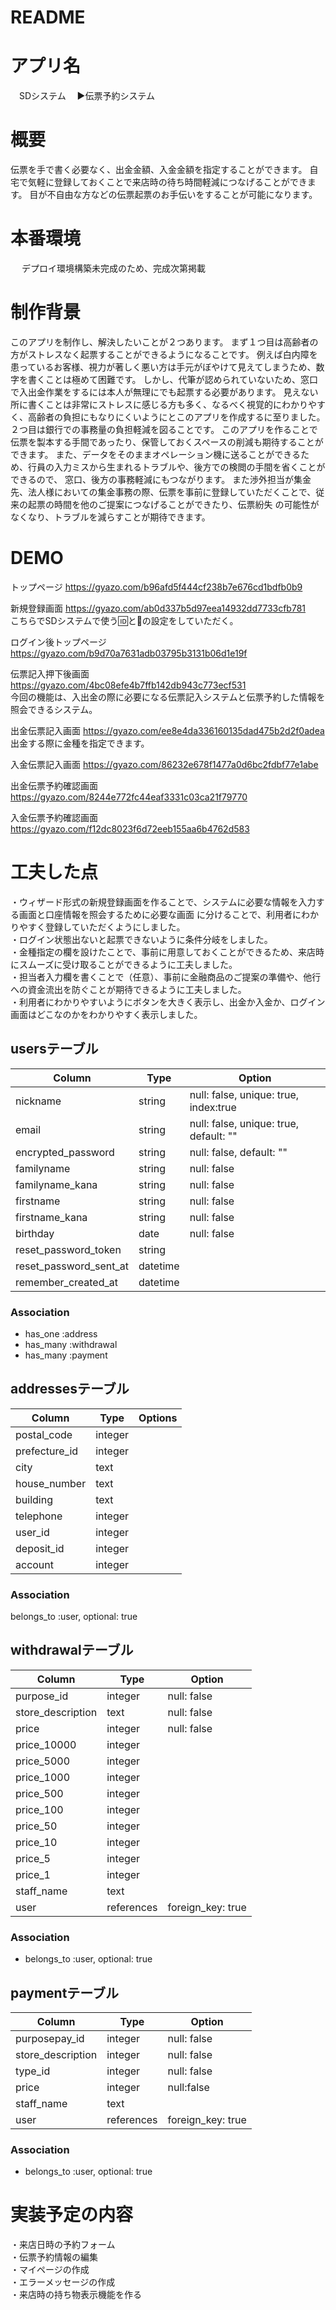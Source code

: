# README

# アプリ名
　SDシステム
 　▶︎伝票予約システム

# 概要
   伝票を手で書く必要なく、出金金額、入金金額を指定することができます。
   自宅で気軽に登録しておくことで来店時の待ち時間軽減につなげることができます。
   目が不自由な方などの伝票起票のお手伝いをすることが可能になります。
  
# 本番環境
　 デプロイ環境構築未完成のため、完成次第掲載
 
# 制作背景
   このアプリを制作し、解決したいことが２つあります。
   まず１つ目は高齢者の方がストレスなく起票することができるようになることです。
   例えば白内障を患っているお客様、視力が著しく悪い方は手元がぼやけて見えてしまうため、数字を書くことは極めて困難です。
   しかし、代筆が認められていないため、窓口で入出金作業をするには本人が無理にでも起票する必要があります。
   見えない所に書くことは非常にストレスに感じる方も多く、なるべく視覚的にわかりやすく、高齢者の負担にもなりにくいようにとこのアプリを作成するに至りました。
   ２つ目は銀行での事務量の負担軽減を図ることです。
   このアプリを作ることで伝票を製本する手間であったり、保管しておくスペースの削減も期待することができます。
   また、データをそのままオペレーション機に送ることができるため、行員の入力ミスから生まれるトラブルや、後方での検閲の手間を省くことができるので、
   窓口、後方の事務軽減にもつながります。
   また渉外担当が集金先、法人様においての集金事務の際、伝票を事前に登録していただくことで、従来の起票の時間を他のご提案につなげることができたり、伝票紛失
   の可能性がなくなり、トラブルを減らすことが期待できます。
   

# DEMO
トップページ
https://gyazo.com/b96afd5f444cf238b7e676cd1bdfb0b9

新規登録画面
https://gyazo.com/ab0d337b5d97eea14932dd7733cfb781
</br>こちらでSDシステムで使う🆔と🔑の設定をしていただく。

ログイン後トップページ
https://gyazo.com/b9d70a7631adb03795b3131b06d1e19f

伝票記入押下後画面
https://gyazo.com/4bc08efe4b7ffb142db943c773ecf531
</br>今回の機能は、入出金の際に必要になる伝票記入システムと伝票予約した情報を照会できるシステム。

出金伝票記入画面
https://gyazo.com/ee8e4da336160135dad475b2d2f0adea
</br>出金する際に金種を指定できます。

入金伝票記入画面
https://gyazo.com/86232e678f1477a0d6bc2fdbf77e1abe


出金伝票予約確認画面
https://gyazo.com/8244e772fc44eaf3331c03ca21f79770


入金伝票予約確認画面
https://gyazo.com/f12dc8023f6d72eeb155aa6b4762d583


# 工夫した点
・ウィザード形式の新規登録画面を作ることで、システムに必要な情報を入力する画面と口座情報を照会するために必要な画面
に分けることで、利用者にわかりやすく登録していただくようにしました。</br>
・ログイン状態出ないと起票できないように条件分岐をしました。</br>
・金種指定の欄を設けたことで、事前に用意しておくことができるため、来店時にスムーズに受け取ることができるように工夫しました。</br>
・担当者入力欄を書くことで（任意）、事前に金融商品のご提案の準備や、他行への資金流出を防ぐことが期待できるように工夫しました。</br>
・利用者にわかりやすいようにボタンを大きく表示し、出金か入金か、ログイン画面はどこなのかをわかりやすく表示しました。</br>

 

## usersテーブル
|Column|Type|Option|
|------|----|------|
|nickname|string|null: false, unique: true, index:true|
|email|string|null: false, unique: true, default: ""|
|encrypted_password|string|null: false, default: ""|
|familyname|string|null: false|
|familyname_kana|string|null: false|
|firstname|string|null: false|
|firstname_kana|string|null: false|
|birthday|date|null: false|
|reset_password_token|string|
|reset_password_sent_at|datetime|
|remember_created_at|datetime|
### Association
- has_one :address
- has_many  :withdrawal
- has_many :payment


## addressesテーブル
|Column|Type|Options|
|------|----|-------|
|postal_code|integer|
|prefecture_id|integer|
|city|text|
|house_number|text|
|building|text|
|telephone|integer|
|user_id|integer|
|deposit_id|integer|
|account|integer|

### Association
belongs_to :user, optional: true

## withdrawalテーブル
|Column|Type|Option|
|------|----|------|
|purpose_id|integer|null: false|
|store_description|text|null: false|
|price|integer|null: false|
|price_10000|integer|
|price_5000|integer|
|price_1000|integer|
|price_500|integer|
|price_100|integer|
|price_50|integer|
|price_10|integer|
|price_5|integer|
|price_1|integer|
|staff_name|text|
|user|references|foreign_key: true|

### Association
- belongs_to :user, optional: true

## paymentテーブル
|Column|Type|Option|
|------|----|------|
|purposepay_id|integer|null: false|
|store_description|integer|null: false|
|type_id|integer|null: false|
|price|integer|null:false|
|staff_name|text|
|user|references|foreign_key: true|

### Association
- belongs_to :user, optional: true

# 実装予定の内容
・来店日時の予約フォーム</br>
・伝票予約情報の編集</br>
・マイページの作成</br>
・エラーメッセージの作成</br>
・来店時の持ち物表示機能を作る</br>


